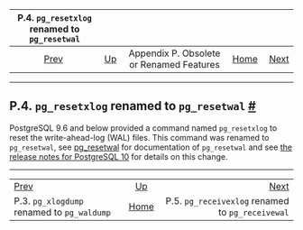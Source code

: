 

|            P.4. `pg_resetxlog` renamed to `pg_resetwal`           |                                                                         |                                          |                                                       |                                                                                |
| :---------------------------------------------------------------: | :---------------------------------------------------------------------- | :--------------------------------------: | ----------------------------------------------------: | -----------------------------------------------------------------------------: |
| [Prev](pgxlogdump.html "P.3. pg_xlogdump renamed to pg_waldump")  | [Up](appendix-obsolete.html "Appendix P. Obsolete or Renamed Features") | Appendix P. Obsolete or Renamed Features | [Home](index.html "PostgreSQL 17devel Documentation") |  [Next](app-pgreceivexlog.html "P.5. pg_receivexlog renamed to pg_receivewal") |

***

## P.4. `pg_resetxlog` renamed to `pg_resetwal` [#](#APP-PGRESETXLOG)

PostgreSQL 9.6 and below provided a command named `pg_resetxlog` to reset the write-ahead-log (WAL) files. This command was renamed to `pg_resetwal`, see [pg\_resetwal](app-pgresetwal.html "pg_resetwal") for documentation of `pg_resetwal` and see [the release notes for PostgreSQL 10](release-prior.html "E.2. Prior Releases") for details on this change.

***

|                                                                   |                                                                         |                                                                                |
| :---------------------------------------------------------------- | :---------------------------------------------------------------------: | -----------------------------------------------------------------------------: |
| [Prev](pgxlogdump.html "P.3. pg_xlogdump renamed to pg_waldump")  | [Up](appendix-obsolete.html "Appendix P. Obsolete or Renamed Features") |  [Next](app-pgreceivexlog.html "P.5. pg_receivexlog renamed to pg_receivewal") |
| P.3. `pg_xlogdump` renamed to `pg_waldump`                        |          [Home](index.html "PostgreSQL 17devel Documentation")          |                               P.5. `pg_receivexlog` renamed to `pg_receivewal` |
